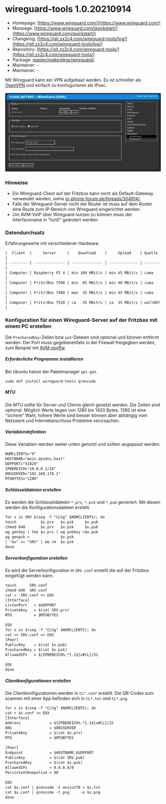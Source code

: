 # wireguard-tools 1.0.20210914
 - Homepage: [https://www.wireguard.com/](https://www.wireguard.com/)
 - Manpage: [https://www.wireguard.com/quickstart/](https://www.wireguard.com/quickstart/)
 - Changelog: [https://git.zx2c4.com/wireguard-tools/log/](https://git.zx2c4.com/wireguard-tools/log/)
 - Repository: [https://git.zx2c4.com/wireguard-tools/](https://git.zx2c4.com/wireguard-tools/)
 - Package: [master/make/pkgs/wireguard/](https://github.com/Freetz-NG/freetz-ng/tree/master/make/pkgs/wireguard/)
 - Maintainer: -
 - Maintainer: -

Mit Wireguard kann ein VPN aufgebaut werden. Es ist schneller als [OpenVPN](openvpn.md) und einfach zu konfugurieren als IPsec.<br>
<br>
<a href='../screenshots/000-PKG_wireguard.png'><img src='../screenshots/000-PKG_wireguard_md.png'></a>
<br>


### Hinweise

 - Ein Wireguard-Client auf der Fritzbox kann nicht als Default-Gateway verwendet werden, siehe [ip-phone-forum.de/threads/304914/](https://www.ip-phone-forum.de/threads/304914/).
 - Falls der Wireguard-Server nicht der Router ist muss auf dem Router eine Route zum IP-Bereich von Wireguard eingerichtet werden.
 - Um AVM-VoIP über Wireguard nutzen zu können muss der Interfacename in "tun0" geändert werden.

### Datendurchsatz
Erfahrungswerte mit verschiedener Hardware.
```
|  Client  |     Server     |    Download    |     Upload    | Quelle  |
| -------- | -------------- | -------------- | ------------- | ------- |
| Computer | Raspberry PI 4 | min 100 MBit/s | min 45 MBit/s | cuma    |
| Computer | Fritz!Box 7590 | min  85 MBit/s | min 40 MBit/s | cuma    |
| Computer | Fritz!Box 7490 | max  35 MBit/s | min 45 MBit/s | cuma    |
| Computer | Fritz!Box 7520 | ca   35 MBit/s | ca  35 MBit/s | wall007 |
```

### Konfiguration für einen Wireguard-Server auf der Fritzbox mit einem PC erstellen

Die `PresharedKey`-Zeilen bzw `psk`-Dateien sind optional und können entfernt werden.
Der Port muss gegebenenfalls in der Firewall freigegben werden, zum Beispiel mit [AVM-portfw](avm-portfw.md).

##### Erforderliche Programme installieren
Bei Ubuntu heisst der Paketmanager `apt-get`.
```
sudo dnf install wireguard-tools qrencode
```

##### MTU
Die MTU sollte für Server und Clients gleich gesetzt werden. Die Zeilen sind optional.
Möglich Werte liegen von 1280 bis 1420 Bytes. 1280 ist eine "sichere" Wahl, höhere Werte
sind besser können aber abhängig vom Netzwerk und Internetanschluss Probleme verursachen.

##### Variablendefinition
Diese Variablen werden weiter unten genutzt und sollten angepasst werden.
```
NUMCLIENTS="9"
HOSTNAME="mein.dyndns.host"
UDPPORT="51820"
IPBEREICH="10.0.0.1/24"
DNSSERVER="192.168.178.1"
MTUBYTES="1280"

```

##### Schlüsseldateien erstellen
Es werden die Schlüsseldateien `*.prv`, `*.psk` und `*.pub` generiert. Mit diesen werden die Konfigurationsdateien erstellt.
```
for x in SRV $(seq -f "CL%g" $NUMCLIENTS); do
touch           $x.prv   $x.psk     $x.pub
chmod 640       $x.prv   $x.psk     $x.pub
wg genkey | tee $x.prv | wg pubkey >$x.pub
wg genpsk >              $x.psk
[ "$x" == "SRV" ] && rm  $x.psk
done

```


##### Serverkonfiguration erstellen
Es wird die Serverkonfiguration in `SRV.conf` erstellt die auf der Fritzbox eingefügt werden kann.
```
touch      SRV.conf
chmod 640  SRV.conf
cat >  SRV.conf << EOX
[Interface]
ListenPort   = $UDPPORT
PrivateKey   = $(cat SRV.prv)
MTU          = $MTUBYTES

EOX
for x in $(seq -f "CL%g" $NUMCLIENTS); do
cat >> SRV.conf << EOX
[Peer]
PublicKey    = $(cat $x.pub)
PresharedKey = $(cat $x.psk)
AllowedIPs   = ${IPBEREICH%.*}.1${x#CL}/32

EOX
done

```

##### Clientkonfigurationen erstellen
Die Clientkonfigurationen werden in `CL*.conf` erstellt.
Die QR-Codes zum scannen mit einer App befinden sich in `CL*.txt` und `CL*.png`.
```
for x in $(seq -f "CL%g" $NUMCLIENTS); do
cat > $x.conf << EOX
[Interface]
Address             = ${IPBEREICH%.*}.1${x#CL}/32
DNS                 = $DNSSERVER
PrivateKey          = $(cat $x.prv)
MTU                 = $MTUBYTES

[Peer]
Endpoint            = $HOSTNAME:$UDPPORT
PublicKey           = $(cat SRV.pub)
PresharedKey        = $(cat $x.psk)
AllowedIPs          = 0.0.0.0/0
PersistentKeepalive = 90

EOX
cat $x.conf | qrencode -t ansiutf8 > $x.txt
cat $x.conf | qrencode -t png     -o $x.png
done

```

